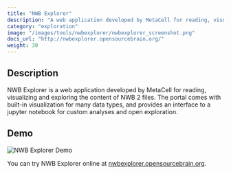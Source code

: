```yaml
---
title: "NWB Explorer"
description: "A web application developed by MetaCell for reading, visualizing and exploring the content of NWB 2 files. The portal comes with built-in visualization for many data types, and provides an interface to a jupyter notebook for custom analyses and open exploration."
category: "exploration"
image: "/images/tools/nwbexplorer/nwbexplorer_screenshot.png"
docs_url: "http://nwbexplorer.opensourcebrain.org/"
weight: 30
---
```


## Description

NWB Explorer is a web application developed by MetaCell for reading, visualizing and exploring the content of NWB 2 files. The portal comes with built-in visualization for many data types, and provides an interface to a jupyter notebook for custom analyses and open exploration.

## Demo

![NWB Explorer Demo](/images/tools/nwbexplorer/nwbexplorer.gif)

You can try NWB Explorer online at [nwbexplorer.opensourcebrain.org](http://nwbexplorer.opensourcebrain.org/).
